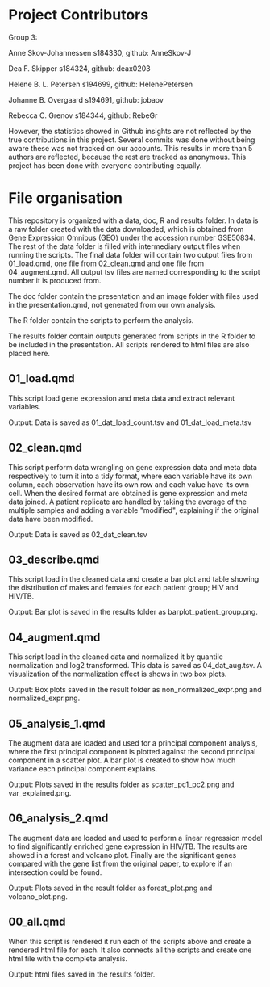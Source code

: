 # Project Contributors

Group 3:

Anne Skov-Johannessen s184330, github: AnneSkov-J

Dea F. Skipper s184324, github: deax0203

Helene B. L. Petersen s194699, github: HelenePetersen

Johanne B. Overgaard s194691, github: jobaov

Rebecca C. Grenov s184344, github: RebeGr

However, the statistics showed in Github insights are not reflected by the true contributions in this project. Several commits was done without being aware these was not tracked on our accounts. This results in more than 5 authors are reflected, because the rest are tracked as anonymous. This project has been done with everyone contributing equally.

# File organisation

This repository is organized with a data, doc, R and results folder. In data is a raw folder created with the data downloaded, which is obtained from Gene Expression Omnibus (GEO) under the accession number GSE50834. The rest of the data folder is filled with intermediary output files when running the scripts. The final data folder will contain two output files from 01_load.qmd, one file from 02_clean.qmd and one file from 04_augment.qmd. All output tsv files are named corresponding to the script number it is produced from.

The doc folder contain the presentation and an image folder with files used in the presentation.qmd, not generated from our own analysis.

The R folder contain the scripts to perform the analysis.

The results folder contain outputs generated from scripts in the R folder to be included in the presentation. All scripts rendered to html files are also placed here.

## 01_load.qmd

This script load gene expression and meta data and extract relevant variables.

Output: Data is saved as 01_dat_load_count.tsv and 01_dat_load_meta.tsv

## 02_clean.qmd

This script perform data wrangling on gene expression data and meta data respectively to turn it into a tidy format, where each variable have its own column, each observation have its own row and each value have its own cell. When the desired format are obtained is gene expression and meta data joined. A patient replicate are handled by taking the average of the multiple samples and adding a variable "modified", explaining if the original data have been modified.

Output: Data is saved as 02_dat_clean.tsv

## 03_describe.qmd

This script load in the cleaned data and create a bar plot and table showing the distribution of males and females for each patient group; HIV and HIV/TB.

Output: Bar plot is saved in the results folder as barplot_patient_group.png.

## 04_augment.qmd

This script load in the cleaned data and normalized it by quantile normalization and log2 transformed. This data is saved as 04_dat_aug.tsv. A visualization of the normalization effect is shows in two box plots.

Output: Box plots saved in the result folder as non_normalized_expr.png and normalized_expr.png.

## 05_analysis_1.qmd

The augment data are loaded and used for a principal component analysis, where the first principal component is plotted against the second principal component in a scatter plot. A bar plot is created to show how much variance each principal component explains.

Output: Plots saved in the results folder as scatter_pc1_pc2.png and var_explained.png.

## 06_analysis_2.qmd

The augment data are loaded and used to perform a linear regression model to find significantly enriched gene expression in HIV/TB. The results are showed in a forest and volcano plot. Finally are the significant genes compared with the gene list from the original paper, to explore if an intersection could be found.

Output: Plots saved in the result folder as forest_plot.png and volcano_plot.png.

## 00_all.qmd

When this script is rendered it run each of the scripts above and create a rendered html file for each. It also connects all the scripts and create one html file with the complete analysis.

Output: html files saved in the results folder.

